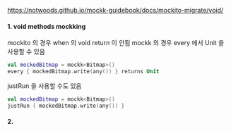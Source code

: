 


https://notwoods.github.io/mockk-guidebook/docs/mockito-migrate/void/


#### 1.  void  methods mockking 
mockito 의 경우 when 의 void return 이 안됨
mockk 의 경우 every 에서 Unit 을 사용할 수 있음
```kotlin
val mockedBitmap = mockk<Bitmap>()
every { mockedBitmap.write(any()) } returns Unit
```
justRun 을 사용할 수도 있음
```kotlin
val mockedBitmap = mockk<Bitmap>()
justRun { mockedBitmap.write(any()) }
```

#### 2. 
<!--stackedit_data:
eyJoaXN0b3J5IjpbMTQ2MzQzMTI0LDE5ODk1Mzg4OTRdfQ==
-->